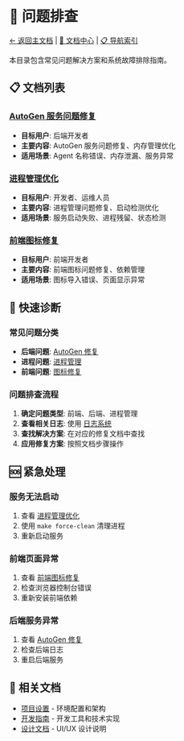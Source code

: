 # 🔧 问题排查

[← 返回主文档](../../README.md) | [📖 文档中心](../) | [📋 导航索引](../DOCS_INDEX.md)

本目录包含常见问题解决方案和系统故障排除指南。

## 📋 文档列表

### [AutoGen 服务问题修复](./AUTOGEN_FIXES.md)
- **目标用户**: 后端开发者
- **主要内容**: AutoGen 服务问题修复、内存管理优化
- **适用场景**: Agent 名称错误、内存泄漏、服务异常

### [进程管理优化](./PROCESS_MANAGEMENT.md)
- **目标用户**: 开发者、运维人员
- **主要内容**: 进程管理问题修复、启动检测优化
- **适用场景**: 服务启动失败、进程残留、状态检测

### [前端图标修复](./FRONTEND_ICON_FIX.md)
- **目标用户**: 前端开发者
- **主要内容**: 前端图标问题修复、依赖管理
- **适用场景**: 图标导入错误、页面显示异常

## 🚀 快速诊断

### 常见问题分类
- **后端问题**: [AutoGen 修复](./AUTOGEN_FIXES.md)
- **进程问题**: [进程管理](./PROCESS_MANAGEMENT.md)
- **前端问题**: [图标修复](./FRONTEND_ICON_FIX.md)

### 问题排查流程
1. **确定问题类型**: 前端、后端、进程管理
2. **查看相关日志**: 使用 [日志系统](../development/LOGGING_GUIDE.md)
3. **查找解决方案**: 在对应的修复文档中查找
4. **应用修复方案**: 按照文档步骤操作

## 🆘 紧急处理

### 服务无法启动
1. 查看 [进程管理优化](./PROCESS_MANAGEMENT.md)
2. 使用 `make force-clean` 清理进程
3. 重新启动服务

### 前端页面异常
1. 查看 [前端图标修复](./FRONTEND_ICON_FIX.md)
2. 检查浏览器控制台错误
3. 重新安装前端依赖

### 后端服务异常
1. 查看 [AutoGen 修复](./AUTOGEN_FIXES.md)
2. 检查后端日志
3. 重启后端服务

## 🔗 相关文档
- [项目设置](../setup/) - 环境配置和架构
- [开发指南](../development/) - 开发工具和技术实现
- [设计文档](../design/) - UI/UX 设计说明
